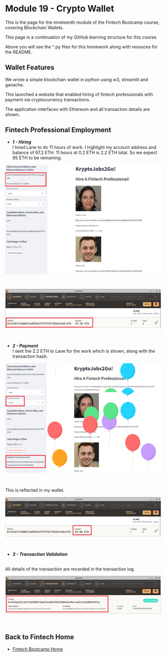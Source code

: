 # Module 19 - Crypto Wallet

This is the page for the nineteenth module of the Fintech Bootcamp course, covering Blockchain Wallets.

This page is a continuation of my GitHub learning structure for this course.

Above you will see the *^*.py files for this homework along with resouces for the README.

## Wallet Features

We wrote a simple blockchain wallet in python using w3, streamlit and ganache.

This launched a website that enabled hiring of fintech professionals with payment via cryptocurrency transactions.

The application interfaces with Ethereum and all transaction details are shown.

## Fintech Professional Employment

* __*1 - Hiring*__
  <br />
  I hired Lane to do 11 hours of work. I highlight my account address and balance of 97.2 ETH.
  11 hours at 0.2 ETH is 2.2 ETH total. So we expect 95 ETH to be remaining.
<p>
<img src="img/wallet1.png"> <br />
</p>
<br />
<p>
<img src="img/wallet2.png"> <br />
</p>
<br />

* __*2 - Payment*__
  <br />
  I sent the 2.2 ETH to Lane for the work which is shown, along with the transaction hash.
<p>
<img src="img/wallet3.png"> <br />
</p>
<br />

  This is reflected in my wallet.
<p>
<img src="img/wallet4.png"> <br />
</p>

<br />

* __*3 - Transaction Validation*__
<br />
  All details of the transaction are recorded in the transaction log.
<p>
<img src="img/wallet5.png"> <br />
</p>
<br />

## Back to Fintech Home

* [Fintech Bootcamp Home](https://github.com/d4np3/fintech)
